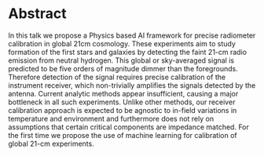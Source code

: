 # Abstract
In this talk we propose a Physics based AI framework for precise radiometer calibration in global 21cm cosmology. These experiments aim to study formation of the first stars and galaxies by detecting the faint 21-cm radio emission from neutral hydrogen. This global or sky-averaged signal is predicted to be five orders of magnitude dimmer than the foregrounds. Therefore detection of the signal requires precise calibration of the instrument receiver, which non-trivially amplifies the signals detected by the antenna. Current analytic methods appear insufficient, causing a major bottleneck in all such experiments. Unlike other methods, our receiver calibration approach is expected to be agnostic to in-field variations in temperature and environment and furthermore does not rely on assumptions that certain critical components are impedance matched. For the first time we propose the use of machine learning for calibration of global 21-cm experiments.
